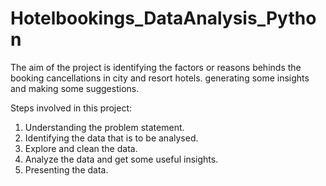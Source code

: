 # Hotelbookings_DataAnalysis_Python
The aim of the project is identifying the factors or reasons behinds the booking cancellations in city and resort hotels. generating some insights and making some suggestions. 


Steps involved in this project:
1. Understanding the problem statement.
2. Identifying the data that is to be analysed.
3. Explore and clean the data.
4. Analyze the data and get some useful insights.
5. Presenting the data.


